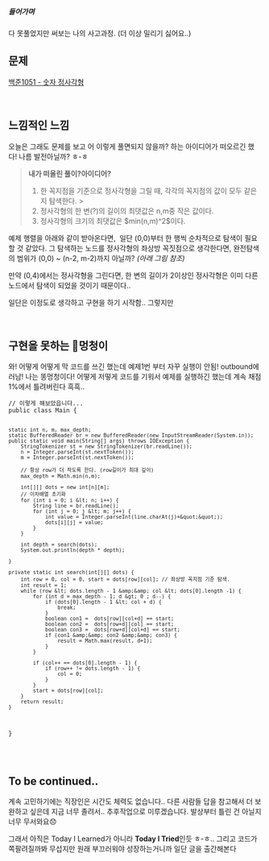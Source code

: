 <h5 id="들어가며">들어가며</h5>
<p>다 못풀었지만 써보는 나의 사고과정. (더 이상 밀리기 싫어요..)</p>
<h2 id="문제">문제</h2>
<p><a href="https://www.acmicpc.net/problem/1051">백준1051 - 숫자 정사각형</a>
<img alt="" src="https://velog.velcdn.com/images/edocnuyh/post/6dc5a82f-c056-4be3-ae8e-5075d96130d4/image.png" /></p>
<br />

<h2 id="느낌적인-느낌">느낌적인 느낌</h2>
<p>오늘은 그래도 문제를 보고 어 이렇게 풀면되지 않을까? 하는 아이디어가 떠오르긴 했다! 나름 발전아닐까? ㅎ-ㅎ</p>
<blockquote>
<p><strong>내가 떠올린 풀이?아이디어?</strong></p>
<ol>
<li>한 꼭지점을 기준으로 정사각형을 그릴 때, 각각의 꼭지점의 값이 모두 같은지 탐색한다. &gt; </li>
<li>정사각형의 한 변(?)의 길이의 최댓값은 n,m중 작은 값이다. </li>
<li>정사각형의 크기의 최댓값은 $min(n,m)^2$이다. </li>
</ol>
</blockquote>
<p>예제 행렬을 아래와 같이 받아온다면, 
<img alt="" src="https://velog.velcdn.com/images/edocnuyh/post/6909b2d0-1cad-4653-9dad-08e5010e4b38/image.png" />
일단 (0,0)부터 한 행씩 순차적으로 탐색이 필요할 것 같았다. 
그 탐색하는 노드를 정사각형의 좌상방 꼭짓점으로 생각한다면, 완전탐색의 범위가 (0,0) ~ (n-2, m-2)까지 아닐까? <em>(아래 그림 참조)</em>
<img alt="" src="https://velog.velcdn.com/images/edocnuyh/post/14ebb3c6-154e-48be-bbc3-30fc350328cf/image.png" /></p>
<p>만약 (0,4)에서는 정사각형을 그린다면, 한 변의 길이가 2이상인 정사각형은 이미 다른 노드에서 탐색이 되었을 것이기 때문이다..</p>
<p>일단은 이정도로 생각하고 구현을 하기 시작함.. 그렇지만</p>
<br />

<h2 id="구현을-못하는-💩멍청이">구현을 못하는 💩멍청이</h2>
<p>와! 어떻게 어떻게 막 코드를 쓰긴 했는데 예제1번 부터 자꾸 실행이 안됨! outbound에러남! 나는 똥멍청이다! 
어떻게 저떻게 코드를 기워서 예제를 실행하긴 했는데 계속 채점 1%에서 틀려버린다 흑흑..</p>
<pre><code class="language-java">// 이렇게 해보았읍니다...
public class Main {

    static int n, m, max_depth;
    static BufferedReader br = new BufferedReader(new InputStreamReader(System.in));
    public static void main(String[] args) throws IOException {
        StringTokenizer st = new StringTokenizer(br.readLine());
        n = Integer.parseInt(st.nextToken());
        m = Integer.parseInt(st.nextToken());

        // 항상 row가 더 작도록 한다. (row길이가 최대 깊이)
        max_depth = Math.min(n,m);

        int[][] dots = new int[n][m];
        // 이차배열 초기화
        for (int i = 0; i &lt; n; i++) {
            String line = br.readLine();
            for (int j = 0; j &lt; m; j++) {
                int value = Integer.parseInt(line.charAt(j)+&quot;&quot;);
                dots[i][j] = value;
            }
        }

        int depth = search(dots);
        System.out.println(depth * depth);

    }

    private static int search(int[][] dots) {
        int row = 0, col = 0, start = dots[row][col]; // 좌상방 꼭지점 기준 탐색.
        int result = 1;
        while (row &lt; dots.length - 1 &amp;&amp; col &lt; dots[0].length -1) {
            for (int d = max_depth - 1; d &gt; 0 ; d--) {
                if (dots[0].length - 1 &lt; col + d) {
                    break;
                }
                boolean con1 =  dots[row][col+d] == start;
                boolean con2 =  dots[row+d][col] == start;
                boolean con3 =  dots[row+d][col+d] == start;
                if (con1 &amp;&amp; con2 &amp;&amp; con3) {
                    result = Math.max(result, d+1);
                }
            }

            if (col++ == dots[0].length - 1) {
                if (row++ != dots.length - 1) {
                    col = 0;
                }
            }
            start = dots[row][col];
        }
        return result;
    }

}</code></pre>
<br />

<h2 id="to-be-continued">To be continued..</h2>
<p>계속 고민하기에는 직장인은 시간도 체력도 없습니다.. 
다른 사람들 답을 참고해서 더 보완하고 싶은데 지금 너무 졸려서.. 추후작업으로 미루겠습니다.
발상부터 틀린 건 아닐지 너무 무서와요😞 </p>
<p>그래서 아직은 Today I Learned가 아니라 <strong>Today I Tried</strong>인듯 ㅎ-ㅎ..
그리고 코드가 쪽팔려질까봐 무섭지만 원래 부끄러워야 성장하는거니까 일단 글을 출간해본다</p>
